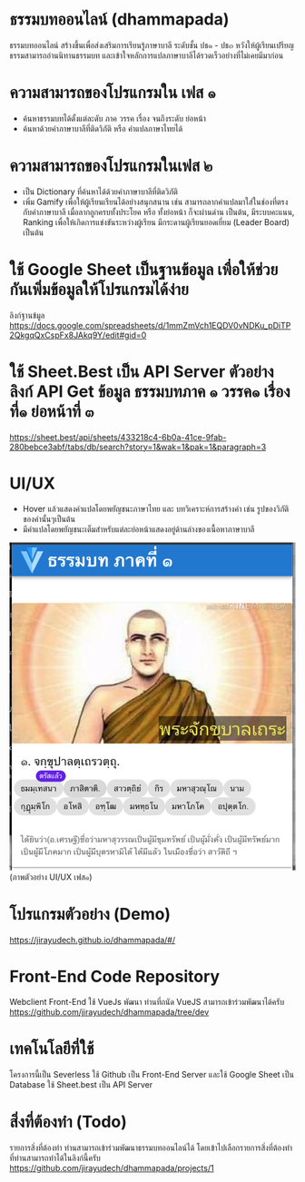 # ธรรมบทออนไลน์ (dhammapada)
ธรรมบทออนไลน์ สร้างขึ้นเพื่อส่งเสริมการเรียนรู้ภาษาบาลี ระดับชั้น ปธ๑ - ปธ๓ หวังให้ผู้เรียนเปรียญธรรมสามารถอ่านนิทานธรรมบท และเข้าใจหลักการแปลภาษาบาลีได้รวดเร็วอย่างที่ไม่เคยมีมาก่อน

# ความสามารถของโปรแกรมใน เฟส ๑
- ค้นหาธรรมบทได้ตั้งแต่ละดับ ภาค วรรค เรื่อง จนถึงระดับ ย่อหน้า
- ค้นหาด้วยคำภาษาบาลีที่ติดวิภัติ หรือ คำแปลภาษาไทยได้ 

# ความสามารถของโปรแกรมในเฟส ๒
- เป็น Dictionary ที่ค้นหาได้ด้วยคำภาษาบาลีที่ติดวิภัติ
- เพิ่ม Gamify เพื่อให้ผู้เรียนเรียนได้อย่างสนุกสนาน เช่น สามารถลากคำแปลมาใส่ในช่องที่ตรงกับคำภาษาบาลี เมื่อลากถูกครบทั้งประโยค หรือ ทั้งย่อหน้า ก็จะผ่านด่าน เป็นต้น, มีระบบคะแนน, Ranking เพื่อให้เกิดการแข่งขันระหว่างผู้เรียน มีกระดานผู้เรียนยอดเยี่ยม (Leader Board)  เป็นต้น 

# ใช้ Google Sheet เป็นฐานข้อมูล เพื่อให้ช่วยกันเพิ่มข้อมูลให้โปรแกรมได้ง่าย
ลิงก์ฐานข้มูล
https://docs.google.com/spreadsheets/d/1mmZmVch1EQDV0vNDKu_pDiTP2QkgqQxCspFx8JAkq9Y/edit#gid=0

# ใช้ Sheet.Best เป็น API Server ตัวอย่างลิงก์ API Get ข้อมูล ธรรมบทภาค ๑ วรรค๑ เรื่องที่๑ ย่อหน้าที่ ๓ 
https://sheet.best/api/sheets/433218c4-6b0a-41ce-9fab-280bebce3abf/tabs/db/search?story=1&wak=1&pak=1&paragraph=3 

# UI/UX 
- Hover แล้วแสดงคำแปลโดยพยัญชนะภาษาไทย และ บทวิเคราะห์การสร้างคำ เช่น รูปของวิภัติของคำนั้นๆเป็นต้น
- มีคำแปลโดยพยัญชนะเต็มสำหรับแต่ละย่อหน้าแสดงอยู่ด้านล่างของเนื้อหาภาษาบาลี 

<img src="https://github.com/jirayudech/dhammapada/blob/main/Screen%20Shot%202563-11-15%20at%2016.48.49.png">(ภาพตัวอย่าง UI/UX เฟส๑)


# โปรแกรมตัวอย่าง (Demo)
https://jirayudech.github.io/dhammapada/#/

# Front-End Code Repository
Webclient Front-End ใช้ VueJs พัฒนา ท่านที่ถนัด VueJS สามารถเข้าร่วมพัฒนาได้ครับ
https://github.com/jirayudech/dhammapada/tree/dev

# เทคโนโลยีที่ใช้
โครงการนี้เป็น Severless ใช้ Github เป็น Front-End Server และใช้ Google Sheet เป็น Database ใช้ Sheet.best เป็น API Server

# สิ่งที่ต้องทำ (Todo)
รายการสิ่งที่ต้องทำ ท่านสามารถเข้าร่วมพัฒนาธรรมบทออนไลน์ได้ โดยเข้าไปเลือกรายการสิ่งที่ต้องทำ ที่ท่านสามารถทำได้ในลิงก์นี้ครับ
https://github.com/jirayudech/dhammapada/projects/1

